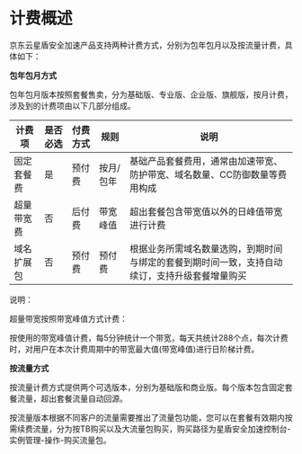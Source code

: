 # 计费概述
京东云星盾安全加速产品支持两种计费方式，分别为包年包月以及按流量计费，具体如下：

 **包年包月方式**

包年包月版本按照套餐售卖，分为基础版、专业版、企业版、旗舰版，按月计费，涉及到的计费项由以下几部分组成。

| 计费项  | 是否必选 | 付费方式 | 规则         | 说明                                                                     |
| ---------- | -------- | -------- | -------------- | -------------------------------------------------------------------------- |
| 固定套餐费  | 是      | 预付费 | 按月/包年 | 基础产品套餐费用，通常由加速带宽、防护带宽、域名数量、CC防御数量等费用构成 |
| 超量带宽费  | 否      | 后付费 | 带宽峰值      | 超出套餐包含带宽值以外的日峰值带宽进行计费 |
| 域名扩展包 | 否      | 预付费 | 预付费 | 根据业务所需域名数量选购，到期时间与绑定的套餐到期时间一致，支持自动续订，支持升级套餐增量购买 |


说明：


超量带宽按照带宽峰值方式计费：

按使用的带宽峰值计费，每5分钟统计一个带宽，每天共统计288个点，每次计费时，对用户在本次计费周期中的带宽最大值(带宽峰值)进行日阶梯计费。

 **按流量方式**
 
 
 按流量计费方式提供两个可选版本，分别为基础版和商业版。每个版本包含固定套餐流量，超出套餐流量自动回源。
 
 按流量版本根据不同客户的流量需要推出了流量包功能，您可以在套餐有效期内按需续费流量，分为按TB购买以及大流量包购买，购买路径为星盾安全加速控制台-实例管理-操作-购买流量包。
